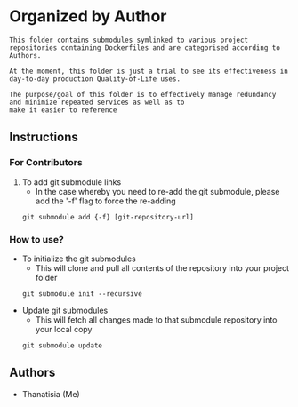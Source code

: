 # Organized by Author

```
This folder contains submodules symlinked to various project repositories containing Dockerfiles and are categorised according to Authors.

At the moment, this folder is just a trial to see its effectiveness in day-to-day production Quality-of-Life uses.

The purpose/goal of this folder is to effectively manage redundancy and minimize repeated services as well as to 
make it easier to reference
```

## Instructions
### For Contributors
1. To add git submodule links
    + In the case whereby you need to re-add the git submodule, please add the '-f' flag to force the re-adding
    ```console
    git submodule add {-f} [git-repository-url]
    ```

### How to use?
- To initialize the git submodules
    + This will clone and pull all contents of the repository into your project folder
    ```console
    git submodule init --recursive
    ```
- Update git submodules
    + This will fetch all changes made to that submodule repository into your local copy
    ```console
    git submodule update
    ```

## Authors
+ Thanatisia (Me)

